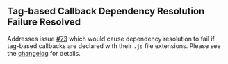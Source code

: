 <!--
template: articlepage
title: Trio v1.0.0-rc.3 | Trio Blog
appendToTarget: true
category: releases
tag: v1.0.0-rc.3
articleTitle: Trio v1.0.0-rc.3 (IKIGAI)
activeHeaderItem: 3
-->
## Tag-based Callback Dependency Resolution Failure Resolved

Addresses issue <a target="_blank" href="https://github.com/4awpawz/trio/issues/73">#73</a> which would cause dependency resolution to fail if tag-based callbacks are declared with their `.js` file extensions. Please see the <a target="_blank" href="https://github.com/4awpawz/trio/tree/master#v100-rc3-ikigai">changelog</a> for details.
<!-- end -->
